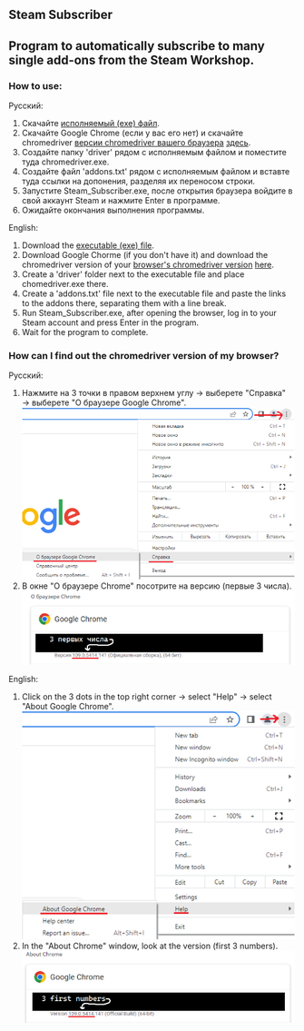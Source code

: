 ## Steam Subscriber

## Program to automatically subscribe to many single add-ons from the Steam Workshop.

### How to use:
Русский:
1. Скачайте [исполняемый (exe) файл](https://github.com/CNGN3MYHDA/Steam-Subscriber/releases/download/v1.0/Steam_Subscriber.exe).
2. Скачайте Google Chrome (если у вас его нет) и скачайте chromedriver [версии chromedriver вашего браузера](#guide) [здесь](https://chromedriver.storage.googleapis.com/index.html).
3. Создайте папку 'driver' рядом с исполняемым файлом и поместите туда chromedriver.exe.
4. Создайте файл 'addons.txt' рядом с исполняемым файлом и вставте туда ссылки на допонения, разделяя их переносом строки.
5. Запустите Steam_Subscriber.exe, после открытия браузера войдите в свой аккаунт Steam и нажмите Enter в программе.
6. Ожидайте окончания выполнения программы.

English:
1. Download the [executable (exe) file](https://github.com/CNGN3MYHDA/Steam-Subscriber/releases/download/v1.0/Steam_Subscriber.exe).
2. Download Google Chorme (if you don't have it) and download the chromedriver version of your [browser's chromedriver version](#guide) [here](https://chromedriver.storage.googleapis.com/index.html).
3. Create a 'driver' folder next to the executable file and place chomedriver.exe there.
4. Create a 'addons.txt' file next to the executable file and paste the links to the addons there, separating them with a line break.
5. Run Steam_Subscriber.exe, after opening the browser, log in to your Steam account and press Enter in the program.
6. Wait for the program to complete.
	
### <a id="guide">How can I find out the chromedriver version of my browser?</a>
Русский:
1. Нажмите на 3 точки в правом верхнем углу → выберете "Справка" → выберете "О браузере Google Chrome". ![](https://github.com/CNGN3MYHDA/Steam-Subscriber/blob/main/images/how_1_ru.png?raw=true)
2. В окне "О браузере Chrome" посотрите на версию (первые 3 числа). ![](https://github.com/CNGN3MYHDA/Steam-Subscriber/blob/main/images/how_2_ru.png?raw=true)

English:
1. Click on the 3 dots in the top right corner → select "Help" → select "About Google Chrome". ![](https://github.com/CNGN3MYHDA/Steam-Subscriber/blob/main/images/how_1_en.png?raw=true)
2. In the "About Chrome" window, look at the version (first 3 numbers). ![](https://github.com/CNGN3MYHDA/Steam-Subscriber/blob/main/images/how_2_en.png?raw=true)
